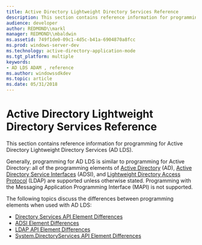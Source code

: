 ```yaml
---
title: Active Directory Lightweight Directory Services Reference
description: This section contains reference information for programming for Active Directory Lightweight Directory Services (AD LDS).
audience: developer
author: REDMOND\\markl
manager: REDMOND\\mbaldwin
ms.assetid: 749f1de0-09c1-4d5c-b41a-6904870a8fcc
ms.prod: windows-server-dev
ms.technology: active-directory-application-mode
ms.tgt_platform: multiple
keywords:
- AD LDS ADAM , reference
ms.author: windowssdkdev
ms.topic: article
ms.date: 05/31/2018
---
```


# Active Directory Lightweight Directory Services Reference

This section contains reference information for programming for Active Directory Lightweight Directory Services (AD LDS).

Generally, programming for AD LDS is similar to programming for Active Directory: all of the programming elements of [Active Directory](https://msdn.microsoft.com/library/aa772146) (AD), [Active Directory Service Interfaces](https://msdn.microsoft.com/library/aa772218) (ADSI), and [Lightweight Directory Access Protocol](https://msdn.microsoft.com/library/aa366961) (LDAP) are supported unless otherwise stated. Programming with the Messaging Application Programming Interface (MAPI) is not supported.

The following topics discuss the differences between programming elements when used with AD LDS:

-   [Directory Services API Element Differences](directory-services-api-element-differences.md)
-   [ADSI Element Differences](adsi-element-differences.md)
-   [LDAP API Element Differences](ldap-api-element-differences.md)
-   [System.DirectoryServices API Element Differences](system-directoryservices-api-element-differences.md)

 

 





